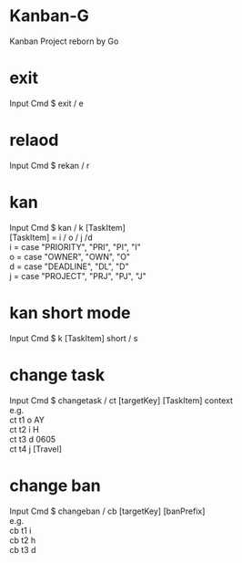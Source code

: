 # Kanban-G
Kanban Project reborn by Go


# exit
Input Cmd $ exit / e

# relaod
Input Cmd $ rekan / r

# kan
Input Cmd $  kan / k [TaskItem]  
[TaskItem] = i / o / j /d   
i = case "PRIORITY", "PRI", "PI", "I"  
o = case "OWNER", "OWN", "O"  
d = case "DEADLINE", "DL", "D"  
j = case "PROJECT", "PRJ", "PJ", "J"  

# kan short mode
Input Cmd $ k [TaskItem] short / s

# change task
Input Cmd $  changetask / ct [targetKey] [TaskItem] context  
e.g.   
ct t1 o AY  
ct t2 i H  
ct t3 d 0605  
ct t4 j [Travel]  

# change ban
Input Cmd $ changeban / cb [targetKey] [banPrefix]  
e.g.  
cb t1 i  
cb t2 h  
cb t3 d  


 